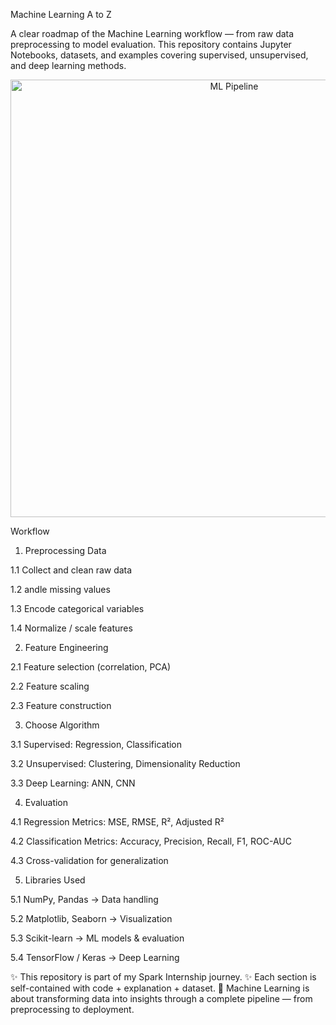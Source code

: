 Machine Learning A to Z

A clear roadmap of the Machine Learning workflow — from raw data preprocessing to model evaluation.
This repository contains Jupyter Notebooks, datasets, and examples covering supervised, unsupervised, and deep learning methods.

<p align="center">
  <img src="ml_pipeline.png" alt="ML Pipeline" width="700">
</p>

Workflow

1. Preprocessing Data

1.1 Collect and clean raw data

1.2 andle missing values

1.3 Encode categorical variables

1.4 Normalize / scale features

2. Feature Engineering

2.1 Feature selection (correlation, PCA)

2.2 Feature scaling

2.3 Feature construction

3. Choose Algorithm

3.1 Supervised: Regression, Classification

3.2 Unsupervised: Clustering, Dimensionality Reduction

3.3 Deep Learning: ANN, CNN

4. Evaluation

4.1 Regression Metrics: MSE, RMSE, R², Adjusted R²

4.2 Classification Metrics: Accuracy, Precision, Recall, F1, ROC-AUC

4.3 Cross-validation for generalization



5. Libraries Used

5.1 NumPy, Pandas → Data handling

5.2 Matplotlib, Seaborn → Visualization

5.3 Scikit-learn → ML models & evaluation

5.4 TensorFlow / Keras → Deep Learning

✨ This repository is part of my Spark Internship journey.
✨ Each section is self-contained with code + explanation + dataset.
🤖 Machine Learning is about transforming data into insights through a complete pipeline — from preprocessing to deployment.
